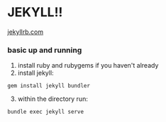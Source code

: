 # JEKYLL!!
[jekyllrb.com](https://jekyllrb.com/)

### basic up and running
1. install ruby and rubygems if you haven't already
2. install jekyll:  
```
gem install jekyll bundler
```
3. within the directory run:  
```
bundle exec jekyll serve
```

